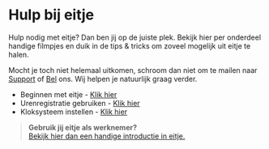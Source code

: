 # Hulp bij eitje

Hulp nodig met eitje? Dan ben jij op de juiste plek. Bekijk hier per onderdeel handige filmpjes en duik in de tips & tricks om zoveel mogelijk uit eitje te halen.

Mocht je toch niet helemaal uitkomen, schroom dan niet om te mailen naar [Support](mailto:support@eitje-app.nl) of [Bel](tel:0614796841) ons. Wij helpen je natuurlijk graag verder.

* Beginnen met eitje - [Klik hier](/je-eerste-stappen)
* Urenregistratie gebruiken - [Klik hier](/urenregistratie)
* Kloksysteem instellen - [Klik hier](/eitjeopdevloer)

>  **Gebruik jij eitje als werknemer?**
	</br>[Bekijk hier dan een handige introductie in eitje.](/ikbeginmeteitje)

